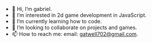 - 👋 Hi, I’m gabriel.
- 👀 I’m interested in 2d game development in JavaScript.
- 🌱 I’m currently learning how to code.
- 💞️ I’m looking to collaborate on projects and games.
- 📫 How to reach me: email: gatwell702@gmail.com.
